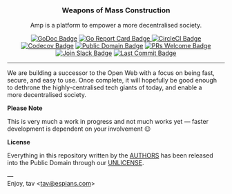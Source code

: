 <div align="center">
    <h3>Weapons of Mass Construction</h3>
    <p>Amp is a platform to empower a more decentralised society.</p>
    <a href="https://godoc.org/ampify.dev"><img src="https://godoc.org/ampify.dev?status.svg" alt="GoDoc Badge"></a>
    <a href="https://goreportcard.com/report/ampify.dev"><img src="https://goreportcard.com/badge/ampify.dev?bustcache" alt="Go Report Card Badge">
    <a href="https://circleci.com/gh/ampify/amp"><img src="https://circleci.com/gh/ampify/amp.svg?style=shield" alt="CircleCI Badge"></a>
    <a href="https://codecov.io/gh/ampify/amp"><img src="https://codecov.io/gh/ampify/amp/branch/master/graph/badge.svg" alt="Codecov Badge"></a>
    <a href="https://github.com/ampify/amp/blob/master/UNLICENSE.md"><img src="https://img.shields.io/badge/license-public_domain-brightgreen" alt="Public Domain Badge"></a>
    <a href="https://github.com/ampify/amp/blob/master/CONTRIBUTING.md"><img src="https://img.shields.io/badge/PRs-welcome_%F0%9F%91%8D-brightgreen" alt="PRs Welcome Badge"></a>
    <br>
    <a href="https://ampify.dev/slack"><img src="https://img.shields.io/badge/slack-join_chat-cc3d5e?logo=slack" alt="Join Slack Badge"></a>
    <a href="https://github.com/ampify/amp/commits/master"><img src="https://img.shields.io/github/last-commit/ampify/amp" alt="Last Commit Badge"></a>
</div>

---

We are building a successor to the Open Web with a focus on being fast,  
secure, and easy to use. Once complete, it will hopefully be good enough  
to dethrone the highly-centralised tech giants of today, and enable a  
more decentralised society.

**Please Note**

This is very much a work in progress and not much works yet — faster  
development is dependent on your involvement 😉

**License**

Everything in this repository written by the [AUTHORS] has been released  
into the Public Domain through our [UNLICENSE].

—  
Enjoy, tav <<tav@espians.com>>

[authors]: https://github.com/ampify/amp/blob/master/AUTHORS.md
[unlicense]: https://github.com/ampify/amp/blob/master/UNLICENSE.md
